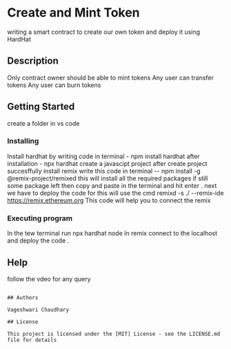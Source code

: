 # Create and Mint Token

writing a smart contract to create our own token and deploy it using HardHat 

## Description

Only contract owner should be able to mint tokens
Any user can transfer tokens
Any user can burn tokens


## Getting Started

create  a folder in vs code 
### Installing
Install hardhat by writing code in terminal -
 npm install hardhat
 after installation - npx hardhat create a javascipt project 
  after create project  succesffully install remix 
  write this code in terminal -- 
  npm install -g @remix-project/remixed 
  this will install all the required packages if still some package left then copy and paste in the terminal and hit enter .
  next we have to deploy the code for this will use the cmd 
  remixd -s ./ --remix-ide https://remix.ethereum.org
  This code will help you to connect the remix 


### Executing program

In the tew terminal run npx hardhat node
In remix connect to the localhost and deploy the code .

## Help

follow the vdeo for  any query
```

## Authors

Vageshwari Chaudhary

## License

This project is licensed under the [MIT] License - see the LICENSE.md file for details
